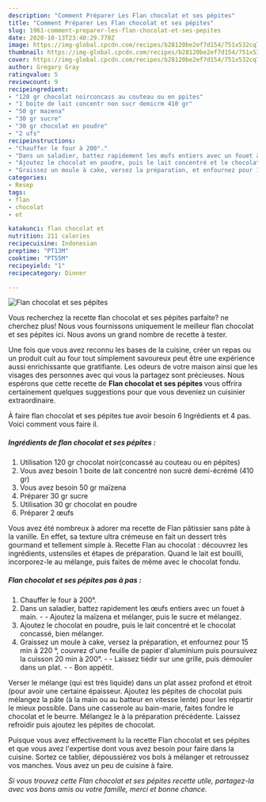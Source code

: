 ```yaml
---
description: "Comment Préparer Les Flan chocolat et ses pépites"
title: "Comment Préparer Les Flan chocolat et ses pépites"
slug: 1961-comment-preparer-les-flan-chocolat-et-ses-pepites
date: 2020-10-13T23:40:29.770Z
image: https://img-global.cpcdn.com/recipes/b28120be2ef7d154/751x532cq70/flan-chocolat-et-ses-pepites-photo-principale-de-la-recette.jpg
thumbnail: https://img-global.cpcdn.com/recipes/b28120be2ef7d154/751x532cq70/flan-chocolat-et-ses-pepites-photo-principale-de-la-recette.jpg
cover: https://img-global.cpcdn.com/recipes/b28120be2ef7d154/751x532cq70/flan-chocolat-et-ses-pepites-photo-principale-de-la-recette.jpg
author: Gregory Gray
ratingvalue: 5
reviewcount: 9
recipeingredient:
- "120 gr chocolat noirconcass au couteau ou en ppites"
- "1 boite de lait concentr non sucr demicrm 410 gr"
- "50 gr mazena"
- "30 gr sucre"
- "30 gr chocolat en poudre"
- "2 ufs"
recipeinstructions:
- "Chauffer le four à 200°."
- "Dans un saladier, battez rapidement les œufs entiers avec un fouet à main.  Ajoutez la maïzena et mélanger, puis le sucre et mélangez."
- "Ajoutez le chocolat en poudre, puis le lait concentré et le chocolat concassé, bien mélanger."
- "Graissez un moule à cake, versez la préparation, et enfournez pour 15 min à 220 °, couvrez d&#39;une feuille de papier d&#39;aluminium puis poursuivez la cuisson 20 min à 200°.  Laissez tiédir sur une grille, puis démouler dans un plat.  Bon appétit."
categories:
- Resep
tags:
- flan
- chocolat
- et

katakunci: flan chocolat et 
nutrition: 211 calories
recipecuisine: Indonesian
preptime: "PT13M"
cooktime: "PT55M"
recipeyield: "1"
recipecategory: Dinner

---
```



![Flan chocolat et ses pépites](https://img-global.cpcdn.com/recipes/b28120be2ef7d154/751x532cq70/flan-chocolat-et-ses-pepites-photo-principale-de-la-recette.jpg)

Vous recherchez la recette flan chocolat et ses pépites parfaite? ne cherchez plus! Nous vous fournissons uniquement le meilleur flan chocolat et ses pépites ici. Nous avons un grand nombre de recette à tester.

Une fois que vous avez reconnu les bases de la cuisine, créer un repas ou un produit cuit au four tout simplement savoureux peut être une expérience aussi enrichissante que gratifiante. Les odeurs de votre maison ainsi que les visages des personnes avec qui vous la partagez sont précieuses. Nous espérons que cette recette de <strong> Flan chocolat et ses pépites </strong> vous offrira certainement quelques suggestions pour que vous deveniez un cuisinier extraordinaire.

<!--inarticleads1-->

À faire flan chocolat et ses pépites tue avoir besoin 6 Ingrédients et 4 pas. Voici comment vous faire il.

##### Ingrédients de flan chocolat et ses pépites :

1. Utilisation 120 gr chocolat noir(concassé au couteau ou en pépites)
1. Vous avez besoin 1 boite de lait concentré non sucré demi-écrémé (410 gr)
1. Vous avez besoin 50 gr maïzena
1. Préparer 30 gr sucre
1. Utilisation 30 gr chocolat en poudre
1. Préparer 2 œufs


Vous avez été nombreux à adorer ma recette de Flan pâtissier sans pâte à la vanille. En effet, sa texture ultra crémeuse en fait un dessert très gourmand et tellement simple à. Recette Flan au chocolat : découvrez les ingrédients, ustensiles et étapes de préparation. Quand le lait est bouilli, incorporez-le au mélange, puis faites de même avec le chocolat fondu. 

<!--inarticleads2-->

##### Flan chocolat et ses pépites pas à pas :

1. Chauffer le four à 200°.
1. Dans un saladier, battez rapidement les œufs entiers avec un fouet à main. -  - Ajoutez la maïzena et mélanger, puis le sucre et mélangez.
1. Ajoutez le chocolat en poudre, puis le lait concentré et le chocolat concassé, bien mélanger.
1. Graissez un moule à cake, versez la préparation, et enfournez pour 15 min à 220 °, couvrez d&#39;une feuille de papier d&#39;aluminium puis poursuivez la cuisson 20 min à 200°. -  - Laissez tiédir sur une grille, puis démouler dans un plat. -  - Bon appétit.


Verser le mélange (qui est très liquide) dans un plat assez profond et étroit (pour avoir une certaine épaisseur. Ajoutez les pépites de chocolat puis mélangez la pâte (à la main ou au batteur en vitesse lente) pour les répartir le mieux possible. Dans une casserole au bain-marie, faites fondre le chocolat et le beurre. Mélangez le à la préparation précédente. Laissez refroidir puis ajoutez les pépites de chocolat. 

<!--inarticleads1-->

<p>
Puisque vous avez effectivement lu la recette Flan chocolat et ses pépites et que vous avez l'expertise dont vous avez besoin pour faire dans la cuisine. Sortez ce tablier, dépoussiérez vos bols à mélanger et retroussez vos manches. Vous avez un peu de cuisine à faire.
</p>

<p>
<i>Si vous trouvez cette Flan chocolat et ses pépites recette utile, partagez-la avec vos bons amis ou votre famille, merci et bonne chance.</i>
</p>
